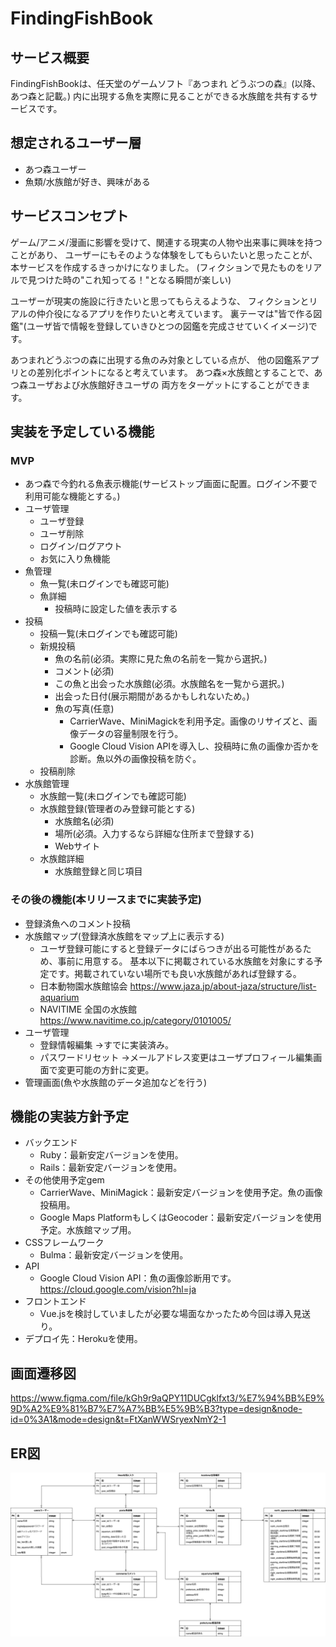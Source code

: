 # FindingFishBook

## サービス概要
FindingFishBookは、任天堂のゲームソフト『あつまれ どうぶつの森』(以降、あつ森と記載。)
内に出現する魚を実際に見ることができる水族館を共有するサービスです。

## 想定されるユーザー層
* あつ森ユーザー
* 魚類/水族館が好き、興味がある

## サービスコンセプト
ゲーム/アニメ/漫画に影響を受けて、関連する現実の人物や出来事に興味を持つことがあり、
ユーザーにもそのような体験をしてもらいたいと思ったことが、本サービスを作成するきっかけになりました。
(フィクションで見たものをリアルで見つけた時の"これ知ってる！"となる瞬間が楽しい)

ユーザーが現実の施設に行きたいと思ってもらえるような、
フィクションとリアルの仲介役になるアプリを作りたいと考えています。
裏テーマは"皆で作る図鑑"(ユーザ皆で情報を登録していきひとつの図鑑を完成させていくイメージ)です。

あつまれどうぶつの森に出現する魚のみ対象としている点が、
他の図鑑系アプリとの差別化ポイントになると考えています。
あつ森×水族館とすることで、あつ森ユーザおよび水族館好きユーザの
両方をターゲットにすることができます。

## 実装を予定している機能
### MVP
* あつ森で今釣れる魚表示機能(サービストップ画面に配置。ログイン不要で利用可能な機能とする。)
* ユーザ管理
  * ユーザ登録
  * ユーザ削除
  * ログイン/ログアウト
  * お気に入り魚機能
* 魚管理
  * 魚一覧(未ログインでも確認可能)
  * 魚詳細
    * 投稿時に設定した値を表示する
* 投稿
  * 投稿一覧(未ログインでも確認可能)
  * 新規投稿
    * 魚の名前(必須。実際に見た魚の名前を一覧から選択。)
    * コメント(必須)
    * この魚と出会った水族館(必須。水族館名を一覧から選択。)
    * 出会った日付(展示期間があるかもしれないため。)
    * 魚の写真(任意)
      * CarrierWave、MiniMagickを利用予定。画像のリサイズと、画像データの容量制限を行う。
      * Google Cloud Vision APIを導入し、投稿時に魚の画像か否かを診断。魚以外の画像投稿を防ぐ。
  * 投稿削除
* 水族館管理
	* 水族館一覧(未ログインでも確認可能)
  * 水族館登録(管理者のみ登録可能とする)
	  * 水族館名(必須)
	  * 場所(必須。入力するなら詳細な住所まで登録する)
      * Webサイト
  * 水族館詳細
    * 水族館登録と同じ項目
### その後の機能(本リリースまでに実装予定)
* 登録済魚へのコメント投稿
* 水族館マップ(登録済水族館をマップ上に表示する)
    * ユーザ登録可能にすると登録データにばらつきが出る可能性があるため、事前に用意する。
    基本以下に掲載されている水族館を対象にする予定です。掲載されていない場所でも良い水族館があれば登録する。
    * 日本動物園水族館協会
        https://www.jaza.jp/about-jaza/structure/list-aquarium
    * NAVITIME 全国の水族館
        https://www.navitime.co.jp/category/0101005/
* ユーザ管理
    * 登録情報編集
    →すでに実装済み。
    * パスワードリセット
    →メールアドレス変更はユーザプロフィール編集画面で変更可能の方針に変更。
* 管理画面(魚や水族館のデータ追加などを行う)

## 機能の実装方針予定
* バックエンド
    * Ruby：最新安定バージョンを使用。
    * Rails：最新安定バージョンを使用。
* その他使用予定gem
    * CarrierWave、MiniMagick：最新安定バージョンを使用予定。魚の画像投稿用。
    * Google Maps PlatformもしくはGeocoder：最新安定バージョンを使用予定。水族館マップ用。
* CSSフレームワーク
    * Bulma：最新安定バージョンを使用。
* API
    * Google Cloud Vision API：魚の画像診断用です。
        https://cloud.google.com/vision?hl=ja
* フロントエンド
    * Vue.jsを検討していましたが必要な場面なかったため今回は導入見送り。
* デプロイ先：Herokuを使用。

## 画面遷移図
https://www.figma.com/file/kGh9r9aQPY11DUCgklfxt3/%E7%94%BB%E9%9D%A2%E9%81%B7%E7%A7%BB%E5%9B%B3?type=design&node-id=0%3A1&mode=design&t=FtXanWWSryexNmY2-1

## ER図
![ER図](er_diagram/ER_Diagram_20240101_01.png)